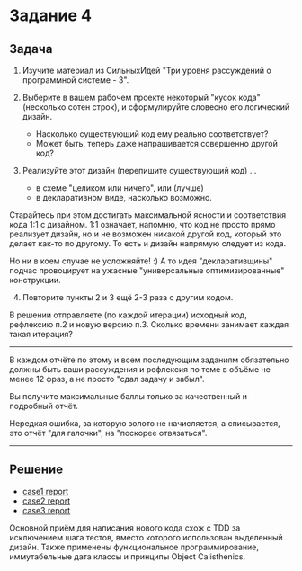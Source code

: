 # Задание 4

## Задача

1. Изучите материал из СильныхИдей "Три уровня рассуждений о программной системе - 3".

2. Выберите в вашем рабочем проекте некоторый "кусок кода" (несколько сотен строк), и сформулируйте словесно его
   логический дизайн.
    - Насколько существующий код ему реально соответствует?
    - Может быть, теперь даже напрашивается совершенно другой код?

3. Реализуйте этот дизайн (перепишите существующий код) ...
    - в схеме "целиком или ничего", или (лучше)
    - в декларативном виде, насколько возможно.

Старайтесь при этом достигать максимальной ясности и соответствия кода 1:1 с дизайном.
1:1 означает, напомню, что код не просто прямо реализует дизайн, но и не возможен никакой другой код, который это делает
как-то по другому. То есть и дизайн напрямую следует из кода.

Но ни в коем случае не усложняйте! :) А то идея "декларативщины" подчас провоцирует на ужасные "универсальные
оптимизированные" конструкции.

4. Повторите пункты 2 и 3 ещё 2-3 раза с другим кодом.

В решении отправляете (по каждой итерации) исходный код, рефлексию п.2 и новую версию п.3. Сколько времени занимает
каждая такая итерация?

---

В каждом отчёте по этому и всем последующим заданиям обязательно должны быть ваши рассуждения и рефлексия по теме в
объёме не менее 12 фраз, а не просто "сдал задачу и забыл".

Вы получите максимальные баллы только за качественный и подробный отчёт.

Нередкая ошибка, за которую золото не начисляется, а списывается, это отчёт "для галочки", на "поскорее отвязаться".

---

## Решение

- [case1 report](case1/report.md)
- [case2 report](case2/report.md)
- [case3 report](case2/report.md)

Основной приём для написания нового кода схож c TDD за исключением шага тестов, вместо которого использован выделенный
дизайн. Также применены функциональное программирование, иммутабельные дата классы и принципы Object Calisthenics.
